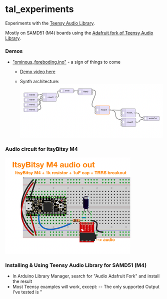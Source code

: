 # tal_experiments

Experiments with the [Teensy Audio Library](https://www.pjrc.com/teensy/td_libs_Audio.html).

Mostly on SAMD51 (M4) boards using the
[Adafruit fork of Teensy Audio Library](https://github.com/adafruit/Audio).

### Demos

- ["ominous_foreboding.ino"](./ominous_foreboding/ominous_foreboding.ino) - a sign of things to come

  - [Demo video here](https://twitter.com/todbot/status/1479262437249413121)

  - Synth architecture:
    <img src="./ominous_foreboding/ominous_foreboding_connections.png">


### Audio circuit for ItsyBitsy M4

<img width=400 src="./docs/ItsyBitsyM4_audio_out.png">



### Installing & Using Teensy Audio Library for SAMD51 (M4)

- In Arduino Library Manager, search for "Audio Adafruit Fork" and install the result
- Most Teensy examples will work, except:
-- The only supported Output I've tested is "


